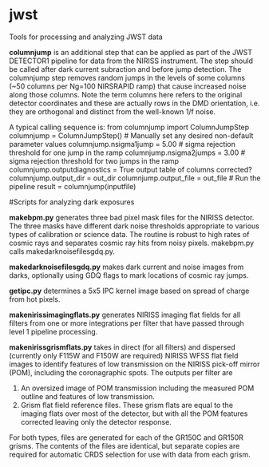# jwst
Tools for processing and analyzing JWST data

<b>columnjump</b> is an additional step that can be applied as part of the JWST DETECTOR1 pipeline for data from the NIRISS instrument. The step should be called after dark current subraction and before jump detection. The columnjump step removes random jumps in the levels of some columns (~50 columns per Ng=100 NIRSRAPID ramp) that cause increased noise along those columns. Note the term columns here refers to the original detector coordinates and these are actually rows in the DMD orientation, i.e. they are orthogonal and distinct from the well-known 1/f noise.

A typical calling sequence is:
from columnjump import  ColumnJumpStep
columnjump = ColumnJumpStep()
\# Manually set any desired non-default parameter values
columnjump.nsigma1jump  = 5.00    \# sigma rejection threshold for one jump in the ramp
columnjump.nsigma2jumps = 3.00    \# sigma rejection threshold for two jumps in the ramp
columnjump.outputdiagnostics = True    output table of columns corrected?
columnjump.output_dir = out_dir
columnjump.output_file = out_file
\# Run the pipeline
result = columnjump(inputfile)


#Scripts for analyzing dark exposures 

<b>makebpm.py</b> generates three bad pixel mask files for the NIRISS detector. 
The three masks have different dark noise thresholds appropriate to various types of calibration or science data.
The routine is robust to high rates of cosmic rays and separates cosmic ray hits from noisy pixels. makebpm.py calls makedarknoisefilesgdq.py.

<b>makedarknoisefilesgdq.py</b> makes dark current and noise images from darks, optionally using GDQ flags to mark locations of cosmic ray jumps.

<b>getipc.py</b> determines a 5x5 IPC kernel image based on spread of charge from hot pixels.

<b>makenirissimagingflats.py</b> generates NIRISS imaging flat fields for all filters from one or more integrations per filter that have passed through level 1 pipeline processing.

<b>makenirissgrismflats.py</b> takes in direct (for all filters) and dispersed (currently only F115W and F150W are required) NIRISS WFSS flat field images to identify features of low transmission on the NIRISS pick-off mirror (POM), including the coronagraphic spots. The outputs per filter are 
1. An oversized image of POM transmission including the measured POM outline and features of low transmission. 
2. Grism flat field reference files. These grism flats are equal to the imaging flats over most of the detector, but with all the POM features corrected leaving only the detector response.

For both types, files are generated for each of the GR150C and GR150R grisms. The contents of the files are identical, but separate copies are required for automatic CRDS selection for use with data from each grism.
 
